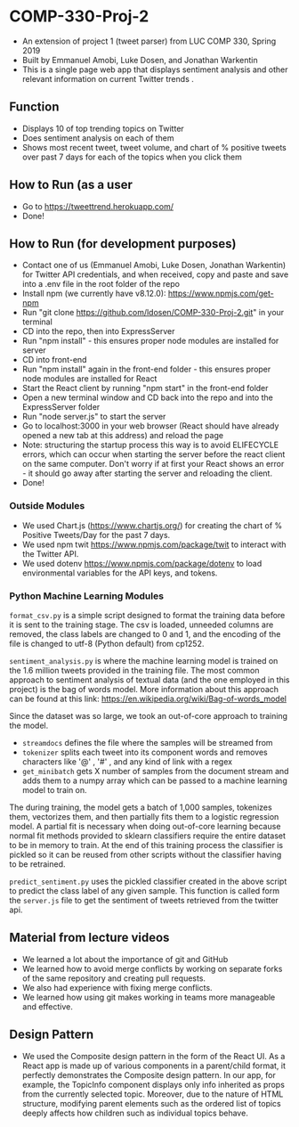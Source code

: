 # COMP-330-Proj-2

- An extension of project 1 (tweet parser) from LUC COMP 330, Spring 2019
- Built by Emmanuel Amobi, Luke Dosen, and Jonathan Warkentin
- This is a single page web app that displays sentiment analysis and other relevant information on current Twitter trends .

## Function

- Displays 10 of top trending topics on Twitter
- Does sentiment analysis on each of them
- Shows most recent tweet, tweet volume, and chart of % positive tweets over past 7 days for each of the topics when you click them

## How to Run (as a user

- Go to https://tweettrend.herokuapp.com/
- Done!

## How to Run (for development purposes)

- Contact one of us (Emmanuel Amobi, Luke Dosen, Jonathan Warkentin) for Twitter API credentials, and when received, copy and paste and save into a .env file in the root folder of the repo
- Install npm (we currently have v8.12.0): https://www.npmjs.com/get-npm
- Run "git clone https://github.com/ldosen/COMP-330-Proj-2.git" in your terminal
- CD into the repo, then into ExpressServer
- Run "npm install" - this ensures proper node modules are installed for server
- CD into front-end
- Run "npm install" again in the front-end folder - this ensures proper node modules are installed for React
- Start the React client by running "npm start" in the front-end folder
- Open a new terminal window and CD back into the repo and into the ExpressServer folder
- Run "node server.js" to start the server
- Go to localhost:3000 in your web browser (React should have already opened a new tab at this address) and reload the page
- Note: structuring the startup process this way is to avoid ELIFECYCLE errors, which can occur when starting the server before the react client on the same computer. Don't worry if at first your React shows an error - it should go away after starting the server and reloading the client.
- Done!

### Outside Modules

- We used Chart.js (https://www.chartjs.org/) for creating the chart of % Positive Tweets/Day for the past 7 days.
- We used npm twit https://www.npmjs.com/package/twit to interact with the Twitter API.
- We used dotenv https://www.npmjs.com/package/dotenv to load environmental variables for the API keys, and tokens.

### Python Machine Learning Modules

`format_csv.py` is a simple script designed to format the training data before it is sent to the training stage. The csv is loaded, unneeded columns are removed, the class labels are changed to 0 and 1, and the encoding of the file is changed to utf-8 (Python default) from cp1252.

`sentiment_analysis.py` is where the machine learning model is trained on the 1.6 million tweets provided in the training file. The most common approach to sentiment analysis of textual data (and the one employed in this project) is the bag of words model. More information about this approach can be found at this link:
https://en.wikipedia.org/wiki/Bag-of-words_model

Since the dataset was so large, we took an out-of-core approach to training the model.

- `streamdocs` defines the file where the samples will be streamed from
- `tokenizer` splits each tweet into its component words and removes characters like '@' , '#' , and any kind of link with a regex
- `get_minibatch` gets X number of samples from the document stream and adds them to a numpy array which can be passed to a machine learning model to train on.

The during training, the model gets a batch of 1,000 samples, tokenizes them, vectorizes them, and then partially fits them to a logistic regression model. A partial fit is necessary when doing out-of-core learning because normal fit methods provided to sklearn classifiers require the entire dataset to be in memory to train. At the end of this training process the classifier is pickled so it can be reused from other scripts without the classifier having to be retrained.

`predict_sentiment.py` uses the pickled classifier created in the above script to predict the class label of any given sample. This function is called form the `server.js` file to get the sentiment of tweets retrieved from the twitter api.

## Material from lecture videos

- We learned a lot about the importance of git and GitHub
- We learned how to avoid merge conflicts by working on separate forks of the same repository and creating pull requests.
- We also had experience with fixing merge conflicts.
- We learned how using git makes working in teams more manageable and effective.

## Design Pattern

- We used the Composite design pattern in the form of the React UI. As a React app is made up of various components in a parent/child format, it perfectly demonstrates the Composite design pattern. In our app, for example, the TopicInfo component displays only info inherited as props from the currently selected topic. Moreover, due to the nature of HTML structure, modifying parent elements such as the ordered list of topics deeply affects how children such as individual topics behave.
